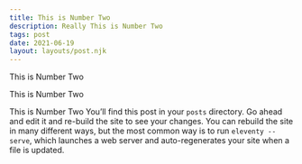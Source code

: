 ```yaml
---
title: This is Number Two
description: Really This is Number Two
tags: post
date: 2021-06-19
layout: layouts/post.njk
---
```


This is Number Two

This is Number Two

This is Number Two
You’ll find this post in your `posts` directory. Go ahead and edit it and re-build the site to see your changes. You can rebuild the site in many different ways, but the most common way is to run `eleventy --serve`, which launches a web server and auto-regenerates your site when a file is updated.

